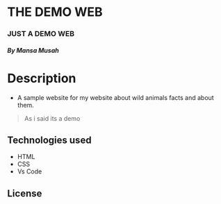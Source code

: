 # THE DEMO WEB
### JUST A DEMO WEB 
##### By Mansa Musah   


# Description  
* A sample website for my website about wild animals facts and about them.

> As i said its a demo

## Technologies used 
* HTML 
* CSS
* Vs Code

## License

